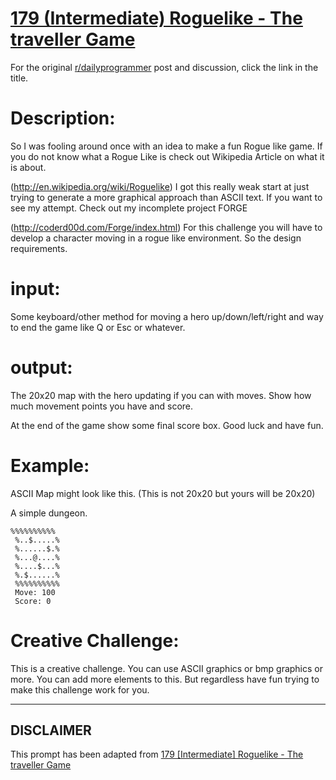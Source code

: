 # [179 (Intermediate) Roguelike - The traveller Game](https://www.reddit.com/r/dailyprogrammer/comments/2g1c80/9102014_challenge_179_intermediate_roguelike_the/)

For the original [r/dailyprogrammer](https://www.reddit.com/r/dailyprogrammer/) post and discussion, click the link in the title.

# Description:
So I was fooling around once with an idea to make a fun Rogue like game. 
If you do not know what a Rogue Like is check out Wikipedia Article on what it is about.

(http://en.wikipedia.org/wiki/Roguelike)
I got this really weak start at just trying to generate a more graphical approach than ASCII text. If you want to see my attempt. Check out my incomplete project FORGE

(http://coderd00d.com/Forge/index.html)
For this challenge you will have to develop a character moving in a rogue like environment. So the design requirements.

# input:
Some keyboard/other method for moving a hero up/down/left/right and way to end the game like Q or Esc or whatever.

# output:
The 20x20 map with the hero updating if you can with moves. Show how much movement points you have and score.

At the end of the game show some final score box. Good luck and have fun.

# Example:
ASCII Map might look like this. (This is not 20x20 but yours will be 20x20) 

A simple dungeon.


```
%%%%%%%%%%
 %..$.....%
 %......$.%
 %...@....%
 %....$...%
 %.$......%
 %%%%%%%%%%
 Move: 100
 Score: 0
```
# Creative Challenge:
This is a creative challenge. You can use ASCII graphics or bmp graphics or more. You can add more elements to this. But regardless have fun trying to make this challenge work for you.


----
## **DISCLAIMER**
This prompt has been adapted from [179 [Intermediate] Roguelike - The traveller Game](https://www.reddit.com/r/dailyprogrammer/comments/2g1c80/9102014_challenge_179_intermediate_roguelike_the/
)
